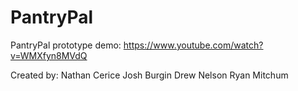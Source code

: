 # PantryPal
PantryPal prototype demo:
https://www.youtube.com/watch?v=WMXfyn8MVdQ

Created by:
Nathan Cerice
Josh Burgin
Drew Nelson
Ryan Mitchum
